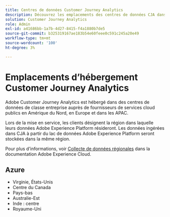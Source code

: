 ```yaml
---
title: Centres de données Customer Journey Analytics
description: Découvrez les emplacements des centres de données CJA dans le monde entier.
solution: Customer Journey Analytics
role: Admin
exl-id: a41686bb-1a7b-4d27-8415-f4a1880b7de5
source-git-commit: b325319167ae183b54e60feee0c591c245a20e49
workflow-type: tm+mt
source-wordcount: '100'
ht-degree: 3%

---
```


# Emplacements d’hébergement Customer Journey Analytics

Adobe Customer Journey Analytics est hébergé dans des centres de données de classe entreprise auprès de fournisseurs de services cloud publics en Amérique du Nord, en Europe et dans les APAC.

Lors de la mise en service, les clients désignent la région dans laquelle leurs données Adobe Experience Platform résideront. Les données ingérées dans CJA à partir du lac de données Adobe Experience Platform seront stockées dans la même région.

Pour plus d’informations, voir [Collecte de données régionales](https://experienceleague.adobe.com/en/docs/core-services/interface/data-collection/rdc) dans la documentation Adobe Experience Cloud.

## Azure

- Virginie, États-Unis
- Centre du Canada
- Pays-bas
- Australie-Est
- Inde : centre
- Royaume-Uni

